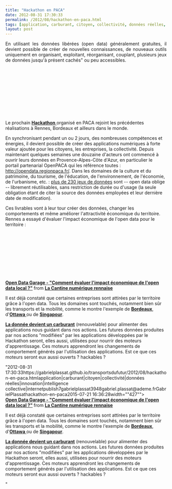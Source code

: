 ```yaml
---
title: "Hackathon en PACA"
date: 2012-08-31 17:30:33
permalink: /2012/08/hackathon-en-paca.html
tags: [application, carburant, citoyen, collectivité, données réelles, innovation, intelligence collective, internet]
layout: post
---
```


<p style="text-align: justify;">En utilisant les données libérées (open data) généralement gratuites, il devient possible de créer de nouvelles connaissances, de nouveaux outils uniquement en organisant, exploitant, réorganisant, couplant, plusieurs jeux de données jusqu'à présent cachés" ou peu accessibles.</p> <iframe frameborder=""0"" height=""315"" src=""http://www.youtube.com/embed/aHxv_2BMJfw"" width=""560""></iframe> <p style=""text-align: justify>Le prochain <a href=""http://hackdatapaca.net/"" target=""_blank""><strong>Hackathon</strong> </a>organisé en PACA rejoint les précédentes réalisations à Rennes, Bordeaux et ailleurs dans le monde. </p>  <!--more-->  En synchronisant pendant un ou 2 jours, des nombreuses compétences et énergies, il devient possible de créer des applications numériques à forte valeur ajoutée pour les citoyens, les entreprises, la collectivité. Depuis maintenant quelques semaines une douzaine d'acteurs ont commencé à ouvrir leurs données en Provence-Alpes-Côte d'Azur, en particulier le portail partenarial OpenPACA qui les référence toutes : <a href=""http://intranet.openfing.org/sites/all/modules/civicrm/extern/url.php?u=13993&qid=305518"">http://opendata.regionpaca.fr/</a>. Dans les domaines de la culture et du patrimoine, du tourisme, de l'éducation, de l'environnement, de l'économie, de l'urbanisme, etc. : <a href=""http://intranet.openfing.org/sites/all/modules/civicrm/extern/url.php?u=13994&qid=305518"">plus de 230 jeux de données</a> sont -- open data oblige -- librement réutilisables, sans restriction de durée ou d'usage (la seule obligation étant de citer la source des données employées et leur dernière date de modification). <p style=""text-align: justify>Ces livrables vont à leur tour créer des données, changer les comportements et même améliorer l'attractivité économique du territoire. Rennes a essayé d'évaluer l'impact économique de l'open data pour le territoire :</p> <iframe frameborder=""0"" height=""356"" marginheight=""0"" marginwidth=""0"" scrolling=""no"" src=""http://fr.slideshare.net/slideshow/embed_code/8518881"" style=""border: 1px solid #CCC border-width: 1px 1px 0 margin-bottom: 5px width=""427""> </iframe> <div style=""margin-bottom: 5px> <strong> <a href=""http://fr.slideshare.net/lacantinerennes/open-data-garage-comment-valuer-limpact-conomique-de-lopen-data-local"" target=""_blank"" title=""Open Data Garage - "Comment évaluer l'impact économique de l'open data local ?""">Open Data Garage - "Comment évaluer l'impact économique de l'open data local ?"</a> </strong> from <strong><a href=""http://fr.slideshare.net/lacantinerennes"" target=""_blank"">La Cantine numérique rennaise</a></strong> </div> <p style=""text-align: justify>Il est déjà constaté que certaines entreprises sont attirées par le territoire grâce à l'open data. Tous les domaines sont touchés, notamment bien sûr les transports et la mobilité, comme le montre l'exemple de <a href=""http://data.lacub.fr/softs"" target=""_blank""><strong>Bordeaux</strong></a>, d'<a href=""http://opendataapps.org/"" target=""_blank""><strong>Ottawa</strong> </a>ou de <a href=""http://data.gov.sg/AppShowcase/AppList.aspx"" target=""_blank""><strong>Singapour</strong></a>.</p> <p style=""text-align: justify><a href=""http://www.forbes.com/sites/perryrotella/2012/04/02/is-data-the-new-oil/"" target=""_blank""><strong>La donnée devient un carburant</strong></a> (renouvelable) pour alimenter des applications nous guidant dans nos actions. Les futures données produites par nos actions "modifiées" par les applications développées par le Hackathon seront, elles aussi, utilisées pour nourrir des moteurs d'apprentissage. Ces moteurs apprendront les changements de comportement générés par l'utilisation des applications. Est ce que ces moteurs seront eux aussi ouverts ? hackables ?</p>"2012-08-31 17:30:33https://gabrielplassat.github.io/transportsdufutur/2012/08/hackathon-en-paca.htmlapplication|carburant|citoyen|collectivité|données réelles|innovation|intelligence collective|internetpublish7gabrielplassat3948gabriel.plassat@ademe.frGabrielPlassathackathon-en-paca2015-07-21 16:36:28width=""427""> </iframe> <div style=""margin-bottom: 5px> <strong> <a href=""http://fr.slideshare.net/lacantinerennes/open-data-garage-comment-valuer-limpact-conomique-de-lopen-data-local"" target=""_blank"" title=""Open Data Garage - "Comment évaluer l'impact économique de l'open data local ?""">Open Data Garage - "Comment évaluer l'impact économique de l'open data local ?"</a> </strong> from <strong><a href=""http://fr.slideshare.net/lacantinerennes"" target=""_blank"">La Cantine numérique rennaise</a></strong> </div> <p style=""text-align: justify>Il est déjà constaté que certaines entreprises sont attirées par le territoire grâce à l'open data. Tous les domaines sont touchés, notamment bien sûr les transports et la mobilité, comme le montre l'exemple de <a href=""http://data.lacub.fr/softs"" target=""_blank""><strong>Bordeaux</strong></a>, d'<a href=""http://opendataapps.org/"" target=""_blank""><strong>Ottawa</strong> </a>ou de <a href=""http://data.gov.sg/AppShowcase/AppList.aspx"" target=""_blank""><strong>Singapour</strong></a>.</p> <p style=""text-align: justify><a href=""http://www.forbes.com/sites/perryrotella/2012/04/02/is-data-the-new-oil/"" target=""_blank""><strong>La donnée devient un carburant</strong></a> (renouvelable) pour alimenter des applications nous guidant dans nos actions. Les futures données produites par nos actions "modifiées" par les applications développées par le Hackathon seront, elles aussi, utilisées pour nourrir des moteurs d'apprentissage. Ces moteurs apprendront les changements de comportement générés par l'utilisation des applications. Est ce que ces moteurs seront eux aussi ouverts ? hackables ?</p>"

